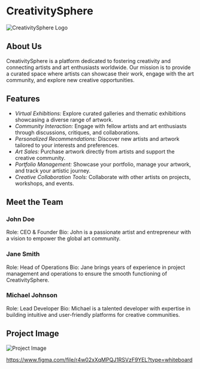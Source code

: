 # CreativitySphere

![CreativitySphere Logo](path/to/logo.png)

## About Us

CreativitySphere is a platform dedicated to fostering creativity and connecting artists and art enthusiasts worldwide. Our mission is to provide a curated space where artists can showcase their work, engage with the art community, and explore new creative opportunities.

## Features

- *Virtual Exhibitions:* Explore curated galleries and thematic exhibitions showcasing a diverse range of artwork.
- *Community Interaction:* Engage with fellow artists and art enthusiasts through discussions, critiques, and collaborations.
- *Personalized Recommendations:* Discover new artists and artwork tailored to your interests and preferences.
- *Art Sales:* Purchase artwork directly from artists and support the creative community.
- *Portfolio Management:* Showcase your portfolio, manage your artwork, and track your artistic journey.
- *Creative Collaboration Tools:* Collaborate with other artists on projects, workshops, and events.

## Meet the Team

### John Doe
Role: CEO & Founder
Bio: John is a passionate artist and entrepreneur with a vision to empower the global art community.

### Jane Smith
Role: Head of Operations
Bio: Jane brings years of experience in project management and operations to ensure the smooth functioning of CreativitySphere.

### Michael Johnson
Role: Lead Developer
Bio: Michael is a talented developer with expertise in building intuitive and user-friendly platforms for creative communities.

## Project Image

![Project Image](path/to/project/image.png)


https://www.figma.com/file/r4w02xXqMPQJ1RSVzF9YEL?type=whiteboard
